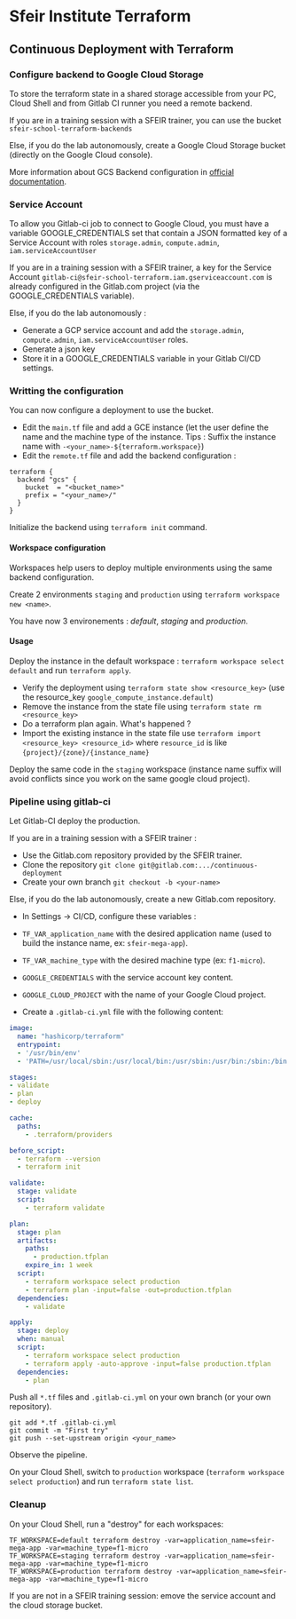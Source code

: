 # Sfeir Institute Terraform

## Continuous Deployment with Terraform

### Configure backend to Google Cloud Storage

To store the terraform state in a shared storage accessible from your PC, Cloud Shell and from Gitlab CI runner you need a remote backend.

If you are in a training session with a SFEIR trainer, you can use the bucket `sfeir-school-terraform-backends`

Else, if you do the lab autonomously, create a Google Cloud Storage bucket (directly on the Google Cloud console).

More information about GCS Backend configuration in [official documentation](https://www.terraform.io/docs/backends/types/gcs.html).

### Service Account

To allow you Gitlab-ci job to connect to Google Cloud, you must have a variable GOOGLE_CREDENTIALS set that contain a JSON formatted key of a Service Account with roles `storage.admin`, `compute.admin`, `iam.serviceAccountUser`

If you are in a training session with a SFEIR trainer, a key for the Service Account `gitlab-ci@sfeir-school-terraform.iam.gserviceaccount.com` is already configured in the Gitlab.com project (via the GOOGLE_CREDENTIALS variable).

Else, if you do the lab autonomously :
- Generate a GCP service account and add the `storage.admin`, `compute.admin`, `iam.serviceAccountUser` roles.
- Generate a json key
- Store it in a GOOGLE_CREDENTIALS variable in your Gitlab CI/CD settings.

### Writting the configuration

You can now configure a deployment to use the bucket.

- Edit the `main.tf` file and add a GCE instance (let the user define the name and the machine type of the instance. Tips : Suffix the instance name with `-<your_name>-${terraform.workspace}`)
- Edit the `remote.tf` file and add the backend configuration :

```hcl
terraform {
  backend "gcs" {
    bucket  = "<bucket_name>"
    prefix = "<your_name>/"
  }
}
```

Initialize the backend using `terraform init` command.

#### Workspace configuration

Workspaces help users to deploy multiple environments using the same backend configuration.

Create 2 environments `staging` and `production` using `terraform workspace new <name>`.

You have now 3 environements : *default*, *staging* and *production*.

#### Usage

Deploy the instance in the default workspace : `terraform workspace select default` and run `terraform apply`.

- Verify the deployment using `terraform state show <resource_key>` (use the resource_key `google_compute_instance.default`)
- Remove the instance from the state file using `terraform state rm <resource_key>`
- Do a terraform plan again. What's happened  ?
- Import the existing instance in the state file use `terraform import <resource_key> <resource_id>` where `resource_id` is like `{project}/{zone}/{instance_name}`

Deploy the same code in the `staging` workspace (instance name suffix will avoid conflicts since you work on the same google cloud project).

### Pipeline using gitlab-ci

Let Gitlab-CI deploy the production.

If you are in a training session with a SFEIR trainer : 
- Use the Gitlab.com repository provided by the SFEIR trainer.
- Clone the repository `git clone git@gitlab.com:.../continuous-deployment`
- Create your own branch `git checkout -b <your-name>`

Else, if you do the lab autonomously, create a new Gitlab.com repository. 
 - In Settings -> CI/CD, configure these variables :
  - `TF_VAR_application_name` with the desired application name (used to build the instance name, ex: `sfeir-mega-app`).
  - `TF_VAR_machine_type` with the desired machine type (ex: `f1-micro`).
  - `GOOGLE_CREDENTIALS` with the service account key content.
  - `GOOGLE_CLOUD_PROJECT` with the name of your Google Cloud project.

- Create a `.gitlab-ci.yml` file with the following content:

```yaml
image:
  name: "hashicorp/terraform"
  entrypoint:
  - '/usr/bin/env'
  - 'PATH=/usr/local/sbin:/usr/local/bin:/usr/sbin:/usr/bin:/sbin:/bin'

stages:
- validate
- plan
- deploy

cache:
  paths:
    - .terraform/providers

before_script:
  - terraform --version
  - terraform init

validate:
  stage: validate
  script:
    - terraform validate

plan:
  stage: plan
  artifacts:
    paths:
      - production.tfplan
    expire_in: 1 week
  script:
    - terraform workspace select production
    - terraform plan -input=false -out=production.tfplan
  dependencies:
    - validate

apply:
  stage: deploy
  when: manual
  script:
    - terraform workspace select production
    - terraform apply -auto-approve -input=false production.tfplan
  dependencies:
    - plan
```

Push all `*.tf` files and `.gitlab-ci.yml` on your own branch (or your own repository).

```shell
git add *.tf .gitlab-ci.yml
git commit -m "First try"
git push --set-upstream origin <your_name>
```

Observe the pipeline.

On your Cloud Shell, switch to `production` workspace (`terraform workspace select production`) and run `terraform state list`.

### Cleanup

On your Cloud Shell, run a "destroy" for each workspaces:

```shell
TF_WORKSPACE=default terraform destroy -var=application_name=sfeir-mega-app -var=machine_type=f1-micro
TF_WORKSPACE=staging terraform destroy -var=application_name=sfeir-mega-app -var=machine_type=f1-micro
TF_WORKSPACE=production terraform destroy -var=application_name=sfeir-mega-app -var=machine_type=f1-micro
```

If you are not in a SFEIR training session: emove the service account and the cloud storage bucket.
